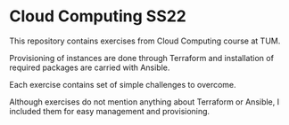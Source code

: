 # Cloud Computing SS22

This repository contains exercises from Cloud Computing course at TUM. 

Provisioning of instances are done through Terraform and installation of required packages are carried with Ansible. 

Each exercise contains set of simple challenges to overcome. 

Although exercises do not mention anything about Terraform or Ansible, I included them for easy management and provisioning. 


